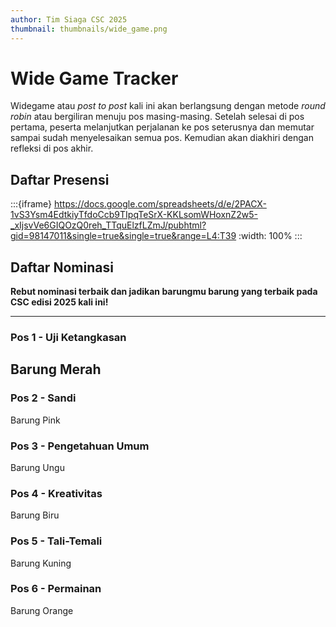 ```yaml
---
author: Tim Siaga CSC 2025
thumbnail: thumbnails/wide_game.png
---
```


# Wide Game Tracker
Widegame atau *post to post* kali ini akan berlangsung dengan metode *round robin* atau bergiliran menuju pos masing-masing. Setelah selesai di pos pertama, peserta melanjutkan perjalanan ke pos seterusnya dan memutar sampai sudah menyelesaikan semua pos. Kemudian akan diakhiri dengan refleksi di pos akhir.

## Daftar Presensi
:::{iframe} https://docs.google.com/spreadsheets/d/e/2PACX-1vS3Ysm4EdtkiyTfdoCcb9TIpqTeSrX-KKLsomWHoxnZ2w5-_xIjsvVe6GIQOzQ0reh_TTquElzfLZmJ/pubhtml?gid=98147011&single=true&single=true&range=L4:T39
:width: 100%
:::

## Daftar Nominasi
**Rebut nominasi terbaik dan jadikan barungmu barung yang terbaik pada CSC edisi 2025 kali ini!**

---
### Pos 1 - Uji Ketangkasan
Barung Merah
---

### Pos 2 - Sandi
Barung Pink

### Pos 3 - Pengetahuan Umum
Barung Ungu

### Pos 4 - Kreativitas
Barung Biru

### Pos 5 - Tali-Temali
Barung Kuning

### Pos 6 - Permainan
Barung Orange
